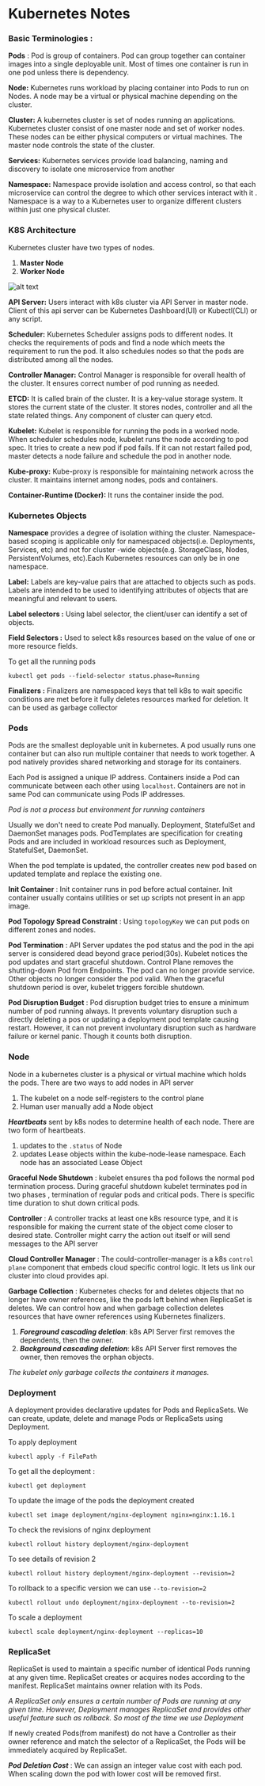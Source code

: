 # Kubernetes Notes

### Basic Terminologies :

**Pods**
: Pod is group of containers. Pod can group together can container images into a single deployable unit. Most of times
one container is run in one pod unless there is dependency.

**Node:**  Kubernetes runs workload by placing container into Pods to run on Nodes.
A node may be a  virtual or physical machine depending on the cluster.

**Cluster:** A kubernetes cluster is set of nodes running an applications.
Kubernetes cluster consist of one master node and set of worker nodes. These nodes can be either
physical computers or virtual machines. The master node controls the state of the cluster.

**Services:** Kubernetes services provide load balancing, naming and discovery to isolate one microservice from another

**Namespace:** Namespace provide isolation and access control, so that each microservice can control the degree to which other services interact with it
. Namespace is a way to a Kubernetes user to organize different clusters within just one physical cluster.

### K8S Architecture

Kubernetes cluster have two types of nodes.
1. **Master Node**
2. **Worker Node**

![alt text](https://github.com/Shaad7/notes/blob/master/images/K8S_Archi.png?raw=true 
"Kubernetes Architecture")

**API Server:** Users interact with k8s cluster via API Server in master node. Client of this api server can
be Kubernetes Dashboard(UI) or Kubectl(CLI) or any script.

**Scheduler:** Kubernetes Scheduler assigns pods to different nodes. It checks the requirements of pods and find 
a node which meets the requirement to run the pod. It also schedules nodes so that the pods are distributed 
among all the nodes.

**Controller Manager:** Control Manager is responsible for overall health of the cluster. It ensures correct
number of pod running as needed.

**ETCD:** It is called brain of the cluster. It is a key-value storage system. It stores the current state of 
the cluster. It stores nodes, controller and all the state related things. Any component of cluster can query etcd.

**Kubelet:** Kubelet is responsible for running the pods in a worked node. When scheduler schedules node, kubelet
runs the node according to pod spec. It tries to create a new pod if pod fails. If it can not 
restart failed pod, master detects a node failure and schedule the pod in another node.

**Kube-proxy:** Kube-proxy is responsible for maintaining network across the cluster. It maintains internet among
nodes, pods and containers.

**Container-Runtime (Docker):** It runs the container inside the pod.

### Kubernetes Objects

**Namespace** provides a degree of isolation withing the cluster. Namespace-based scoping 
is applicable only for namespaced objects(i.e. Deployments, Services, etc) and not for cluster
-wide objects(e.g. StorageClass, Nodes, PersistentVolumes, etc).Each Kubernetes resources
can only be in one namespace.

**Label:** Labels are key-value pairs that are attached to objects such as pods. Labels are intended to be used
to identifying attributes of objects that are meaningful and relevant to users.

**Label selectors :** Using label selector, the client/user can identify a set of objects.

**Field Selectors :** Used to select k8s resources based on the value of one or more resource fields.

To get all the running pods
```shell
kubectl get pods --field-selector status.phase=Running
```
**Finalizers :** Finalizers are namespaced keys that tell k8s to wait specific conditions are met before it fully 
deletes resources marked for deletion. It can be used as garbage collector


### Pods

Pods are the smallest deployable unit in kubernetes. A pod usually runs one container but can also run multiple container
that needs to work together. A pod natively provides shared networking and storage for its containers.

Each Pod is assigned a unique IP address. Containers inside a Pod can communicate between each other using 
`localhost`. Containers are not in same Pod can communicate using Pods IP addresses.

*Pod is not a process but environment for running containers*

Usually we don't need to create Pod manually. Deployment, StatefulSet and DaemonSet manages pods.
PodTemplates are specification for creating Pods and are included in workload resources such as Deployment,
StatefulSet, DaemonSet.

When the pod template is updated, the controller creates new pod based on updated template and replace the
existing one.

**Init Container**
: Init container runs in pod before actual container. Init container usually contains utilities or set up scripts
not present in an app image.

**Pod Topology Spread Constraint** 
: Using `topologyKey` we can put pods on different zones and nodes.

**Pod Termination** 
: API Server updates the pod status and the pod in the api server is considered dead beyond grace period(30s). Kubelet
notices the pod updates and start graceful shutdown. Control Plane removes the shutting-down Pod from Endpoints. The 
pod can no longer provide service. Other objects no longer consider the pod valid. When the graceful shutdown period
is over, kubelet triggers forcible shutdown.

**Pod Disruption Budget**
: Pod disruption budget tries to ensure a minimum number of pod running always. It prevents voluntary disruption
such a directly deleting a pos or updating a deployment pod template causing restart. However, it can not 
prevent involuntary disruption such as hardware failure or kernel panic. Though it counts both disruption.

### Node

Node in a kubernetes cluster is a physical or virtual machine which holds the pods. There are two ways to add nodes in API
server 
1. The kubelet on a node self-registers to the control plane
2. Human user manually add a Node object

***Heartbeats*** sent by k8s nodes to determine health of each node. There are two form of heartbeats.
1. updates to the `.status` of Node
2. updates Lease objects within the kube-node-lease namespace. Each node has an associated Lease Object

**Graceful Node Shutdown**
: kubelet ensures tha pod follows the normal pod termination process. During graceful shutdown kubelet terminates pod in 
two phases , termination of regular pods and critical pods. There is specific time duration to shut down critical 
pods.

**Controller**
: A controller tracks at least one k8s resource type, and it is responsible for making the current state of the object
come closer to desired state. Controller might carry the action out itself or will send messages to the API server 

**Cloud Controller Manager**
: The could-controller-manager is a k8s `control plane` component that embeds cloud specific control logic.
It lets us link our cluster into cloud provides api.

**Garbage Collection**
: Kubernetes checks for and deletes objects that no longer have owner references, like the pods left behind when
ReplicaSet is deletes. We can control how and when garbage collection deletes resources that have owner references
using Kubernetes finalizers.

1. ***Foreground cascading deletion***: k8s API Server first removes the dependents, then the owner.
2. ***Background cascading deletion***: k8s API Server first removes the owner, then removes the orphan objects.

_The kubelet only garbage collects the containers it manages._

### Deployment

A deployment provides declarative updates for Pods and ReplicaSets. We can create, update, delete and manage Pods or
ReplicaSets using Deployment.

To apply deployment
```shell
kubectl apply -f FilePath
```

To get all the deployment : 
```shell
kubectl get deployment
```

To update the image of the pods the deployment created 
```shell
kubectl set image deployment/nginx-deployment nginx=nginx:1.16.1
```

To check the revisions of nginx deployment
```shell
kubectl rollout history deployment/nginx-deployment
```

To see details of revision 2
```shell
kubectl rollout history deployment/nginx-deployment --revision=2
```

To rollback to a specific version we can use `--to-revision=2`
```shell
kubectl rollout undo deployment/nginx-deployment --to-revision=2
```

To scale a deployment 
```shell
kubectl scale deployment/nginx-deployment --replicas=10
```

### ReplicaSet

ReplicaSet is used to maintain a specific number of identical Pods running at any given time. ReplicaSet creates or
acquires nodes according to the manifest. ReplicaSet maintains owner relation with its Pods.

_A ReplicaSet only ensures a certain number of Pods are running at any given time. However, Deployment manages
ReplicaSet and provides other useful feature such as rollback. So most of the time we use Deployment_

If newly created Pods(from manifest) do not have a Controller as their owner reference and match the selector of a
ReplicaSet, the Pods will be immediately acquired by ReplicaSet.

***Pod Deletion Cost*** 
: We can assign an integer value cost with each pod. When scaling down the pod with lower cost will be removed first.
